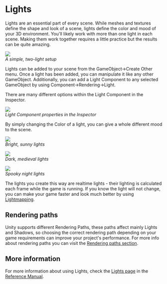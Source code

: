 Lights
======


<span class=keyword>Lights</span> are an essential part of every scene.  While meshes and textures define the shape and look of a scene, lights define the color and mood of your 3D environment. You'll likely work with more than one light in each scene.  Making them work together requires a little practice but the results can be quite amazing.

![](http://docwiki.hq.unity3d.com/uploads/Main/LightTwoLights.png)  
_A simple, two-light setup_

Lights can be added to your scene from the <span class=menu>GameObject->Create Other</span> menu. Once a light has been added, you can manipulate it like any other GameObject. Additionally, you can add a Light Component to any selected GameObject by using <span class=menu>Component->Rendering->Light</span>.

There are many different options within the Light Component in the <span class=keyword>Inspector</span>.

![](http://docwiki.hq.unity3d.com/uploads/Main/LightInspectorV3.png)  
_Light Component properties in the Inspector_

By simply changing the <span class=component>Color</span> of a light, you can give a whole different mood to the scene.

![](http://docwiki.hq.unity3d.com/uploads/Main/LightMood1.png)  
_Bright, sunny lights_

![](http://docwiki.hq.unity3d.com/uploads/Main/LightMood2.png)  
_Dark, medieval lights_

![](http://docwiki.hq.unity3d.com/uploads/Main/LightMood3.png)  
_Spooky night lights_

The lights you create this way are <span class=keyword>realtime</span> lights - their lighting is calculated each frame while the game is running. If you know the light will not change, you can make your game faster and look much better by using [Lightmapping](lightmapping.html).

Rendering paths
---------------

Unity supports different Rendering Paths, these paths affect mainly Lights and Shadows, so choosing the correct rendering path depending on your game requirements can improve your project's performance.
For more info about rendering paths you can visit the [Rendering paths section](renderingpaths.html).


More information
----------------

For more information about using Lights, check the [Lights page](class-light.html) in the [Reference Manual](reference.html).
